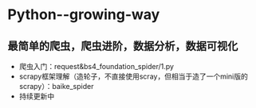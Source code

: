# Python--growing-way
## 最简单的爬虫，爬虫进阶，数据分析，数据可视化
- 爬虫入门：request&bs4_foundation_spider/1.py
- scrapy框架理解（造轮子，不直接使用scray，但相当于造了一个mini版的scrapy）：baike_spider
- 持续更新中


